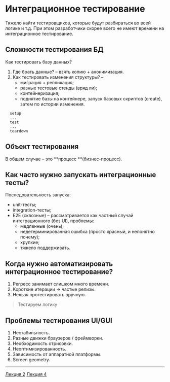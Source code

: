 # Интеграционное тестирование

Тяжело найти тестировщиков, которые будут разбираться во всей логике и т.д. При этом разработчики скорее всего не имеют времени на интеграционное тестирование.



## Сложности тестирования БД

Как тестировать базу данных?

1. Где брать данные? – взять копию + анонимизация.
2. Как тестировать изменения структуры? –
    - миграция + репликация;
    - разные тестовые стенды (вряд ли);
    - контейнеризация;
    - поднятие базы на контейнере, запуск базовых скриптов (create), затем по истории изменения.

```
  setup
  ...
  test
  ...
  teardown
```



## Объект тестирования 

В общем случае – это **процесс **(бизнес-процесс).



## Как часто нужно запускать интеграционные тесты?

Последовательность запуска:

- unit-тесты;
- integration-тесты;
- E2E (сквозные) – рассматривается как частный случай интеграционного (без UI), проблемы:
    - медленные (очень);
    - недетерминированная ошибка (просто красный, и непонятно почему);
    - хрупкие;
    - тяжело поддерживать.




## Когда нужно автоматизировать интеграционное тестирование?	

1. Регресс занимает слишком много времени.
2. Короткие итерации $\to$ частые релизы.
3. Нельзя протестировать вручную.

> Тестируем логику



## Проблемы тестирования UI/GUI

1. Нестабильность.
2. Разные движки браузеров / фреймворки.
3. Необходимость отрисовки.
4. Неоптимизированность.
5. Зависимость от аппаратной платформы.
6. Screen geometry.

---

[Лекция 2](https://github.com/ilyasssklimov/bmstu_all/tree/sem_07/sem_07/Testing/lections/lection_02.md) [Лекция 4](https://github.com/ilyasssklimov/bmstu_all/tree/sem_07/sem_07/Testing/lections/lection_04.md)